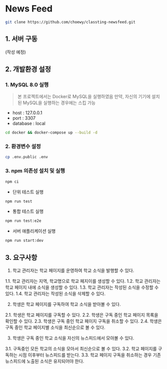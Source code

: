 # News Feed

```bash
git clone https://github.com/choewy/classting-newsfeed.git
```

## 1. 서버 구동

(작성 예정)

## 2. 개발환경 설정

### 1. MySQL 8.0 실행

> 본 프로젝트에서는 Docker로 MySQL을 실행하였음
> 만약, 자신의 기기에 설치된 MySQL을 실행하는 경우에는 스킵 가능

- host : 127.0.0.1
- port : 3307
- database : local

```bash
cd docker && docker-compose up --build -d
```

### 2. 환경변수 설정

```bash
cp .env.public .env
```

### 3. npm 의존성 설치 및 실행

```bash
npm ci
```

- 단위 테스트 실행

```bash
npm run test
```

- 통합 테스트 실행

```bash
npm run test:e2e
```

- 서버 애플리케이션 실행

```bash
npm run start:dev
```

## 3. 요구사항

1. 학교 관리자는 학교 페이지를 운영하여 학교 소식을 발행할 수 있다.

1.1. 학교 관리자는 지역, 학교명으로 학교 페지이를 생성할 수 있다.
1.2. 학교 관리자는 학교 페이지 내에 소식을 생성할 수 있다.
1.3. 학교 관리자는 작성된 소식을 수정할 수 있다.
1.4. 학교 관리자는 작성된 소식을 삭제할 수 있다.

2. 학생은 학교 페이지를 구독하여 학교 소식을 받아볼 수 있다.

2.1. 학생은 학교 페이지를 구독할 수 있다.
2.2. 학생은 구독 중인 학교 페이지 목록을 확인할 수 있다.
2.3. 학생은 구독 중인 학교 페이지 구독을 취소할 수 있다.
2.4. 학생은 구독 중인 학교 페이지별 소식을 최신순으로 볼 수 있다.

3. 학생은 구독 중인 학교 소식을 자신의 뉴스피드에서 모아볼 수 있다.

3.1. 구독중인 모든 학교의 소식을 모아서 최신순으로 볼 수 있다.
3.2. 학교 페이지를 구독하는 시점 이후부터 뉴스피드를 받는다.
3.3. 학교 페이지 구독을 취소하는 경우 기존 뉴스피드에 노출된 소식은 유지되어야 한다.
